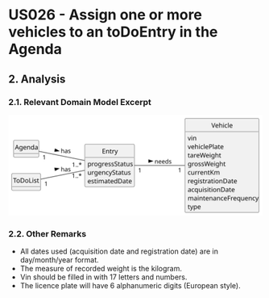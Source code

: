 # US026 - Assign one or more vehicles to an toDoEntry in the Agenda

## 2. Analysis

### 2.1. Relevant Domain Model Excerpt 

![Domain Model](svg/us026-domain-model.svg)

### 2.2. Other Remarks

- All dates used (acquisition date and registration date) are in day/month/year format.
- The measure of recorded weight is the kilogram.
- Vin should be filled in with 17 letters and numbers.
- The licence plate will have 6 alphanumeric digits (European style).